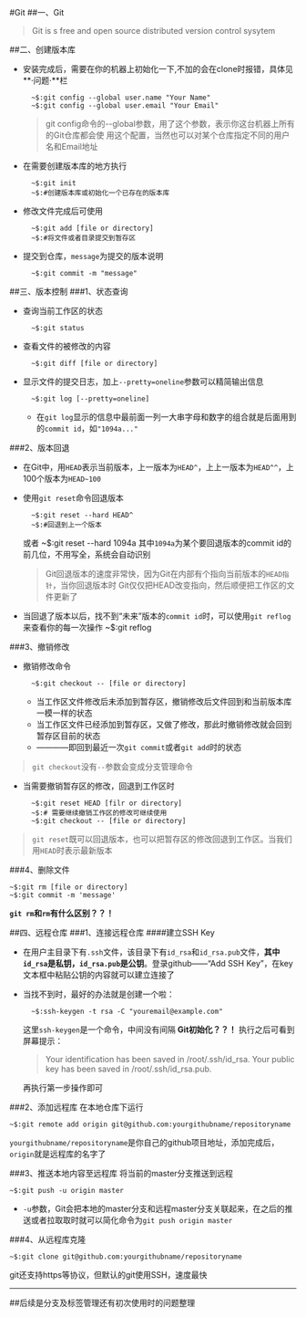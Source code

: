 #Git
##一、Git
>Git is s free and open source distributed version control sysytem

##二、创建版本库
* 安装完成后，需要在你的机器上初始化一下,不加的会在clone时报错，具体见**·问题·**栏

		~$:git config --global user.name "Your Name"
        ~$:git config --global user.email "Your Email"

	>git config命令的--global参数，用了这个参数，表示你这台机器上所有的Git仓库都会使		用这个配置，当然也可以对某个仓库指定不同的用户名和Email地址

* 在需要创建版本库的地方执行

		~$:git init
        ~$:#创建版本库或初始化一个已存在的版本库

* 修改文件完成后可使用

		~$:git add [file or directory]
    	~$:#将文件或者目录提交到暂存区

* 提交到仓库，`message`为提交的版本说明

		~$:git commit -m "message"

##三、版本控制
###1、状态查询
* 查询当前工作区的状态

    	~$:git status

* 查看文件的被修改的内容

		~$:git diff [file or directory]

* 显示文件的提交日志，加上`--pretty=oneline`参数可以精简输出信息

		~$:git log [--pretty=oneline]

	* 在`git log`显示的信息中最前面一列一大串字母和数字的组合就是后面用到的`commit id`，如`"1094a..."`

###2、版本回退
* 在Git中，用`HEAD`表示当前版本，上一版本为`HEAD^`，上上一版本为`HEAD^^`，上100个版本为`HEAD~100`
* 使用`git reset`命令回退版本

		~$:git reset --hard HEAD^
        ~$:#回退到上一个版本
    或者
    	~$:git reset --hard 1094a
    其中`1094a`为某个要回退版本的commit id的前几位，不用写全，系统会自动识别
    >Git回退版本的速度非常快，因为Git在内部有个指向当前版本的`HEAD指针`，当你回退版本时	 Git仅仅把HEAD改变指向，然后顺便把工作区的文件更新了
* 当回退了版本以后，找不到“未来”版本的`commit id`时，可以使用`git reflog`来查看你的每一次操作
		~$:git reflog

###3、撤销修改
* 撤销修改命令

		~$:git checkout -- [file or directory]

	* 当工作区文件修改后未添加到暂存区，撤销修改后文件回到和当前版本库一模一样的状态
	* 当工作区文件已经添加到暂存区，又做了修改，那此时撤销修改就会回到暂存区目前的状态
	* ————即回到最近一次`git commit`或者`git add`时的状态

>`git checkout`没有`--`参数会变成分支管理命令

* 当需要撤销暂存区的修改，回退到工作区时

		~$:git reset HEAD [filr or directory]
        ~$:# 需要继续撤销工作区的修改可继续使用
        ~$:git checkout -- [file or directory]

>`git reset`既可以回退版本，也可以把暂存区的修改回退到工作区。当我们用`HEAD`时表示最新版本

###4、删除文件

	~$:git rm [file or directory]
    ~$:git commit -m 'message'

**`git rm`和`rm`有什么区别？？！**

##四、远程仓库
###1、连接远程仓库
####建立SSH Key
* 在用户主目录下有`.ssh`文件，该目录下有`id_rsa`和`id_rsa.pub`文件，**其中`id_rsa`是私钥，`id_rsa.pub`是公钥**。登录github——“Add SSH Key”，在key文本框中粘贴公钥的内容就可以建立连接了
* 当找不到时，最好的办法就是创建一个啦：

		~$:ssh-keygen -t rsa -C "youremail@example.com"
	这里`ssh-keygen`是一个命令，中间没有间隔
    **Git初始化？？！**
    执行之后可看到屏幕提示：
	>Your identification has been saved in /root/.ssh/id_rsa.
	>Your public key has been saved in /root/.ssh/id_rsa.pub.

    再执行第一步操作即可

###2、添加远程库
在本地仓库下运行

	~$:git remote add origin git@github.com:yourgithubname/repositoryname

`yourgithubname/repositoryname`是你自己的github项目地址，添加完成后，`origin`就是远程库的名字了

###3、推送本地内容至远程库
将当前的master分支推送到远程

	~$:git push -u origin master


* `-u`参数，Git会把本地的master分支和远程master分支关联起来，在之后的推送或者拉取取时就可以简化命令为`git push origin master`

###4、从远程库克隆

	~$:git clone git@github.com:yourgithubname/repositoryname

git还支持https等协议，但默认的git使用SSH，速度最快

**************
##后续是分支及标签管理还有初次使用时的问题整理